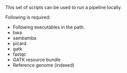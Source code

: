 This set of scripts can be used to run a pipeline locally.

Following is required:
 - Following executables in the path.
  - bwa
  - sambamba
  - picard
  - gatk
  - fastqc
 - GATK resource bundle
 - Reference genome (indexed)